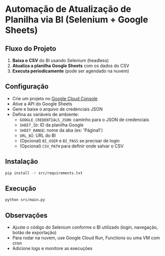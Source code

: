 # Automação de Atualização de Planilha via BI (Selenium + Google Sheets)

## Fluxo do Projeto

1. **Baixa o CSV** do BI usando Selenium (headless)
2. **Atualiza a planilha Google Sheets** com os dados do CSV
3. **Executa periodicamente** (pode ser agendado na nuvem)

## Configuração

- Crie um projeto no [Google Cloud Console](https://console.cloud.google.com/)
- Ative a API do Google Sheets
- Gere e baixe o arquivo de credenciais JSON
- Defina as variáveis de ambiente:
  - `GOOGLE_CREDENTIALS_JSON`: caminho para o JSON de credenciais
  - `SHEET_ID`: ID da planilha Google
  - `SHEET_RANGE`: nome da aba (ex: 'Página1')
  - `URL_BI`: URL do BI
  - (Opcional) `BI_USER` e `BI_PASS` se precisar de login
  - (Opcional) `CSV_PATH` para definir onde salvar o CSV

## Instalação

```bash
pip install -r src/requirements.txt
```

## Execução

```bash
python src/main.py
```

## Observações

- Ajuste o código do Selenium conforme o BI utilizado (login, navegação, botão de exportação)
- Para rodar na nuvem, use Google Cloud Run, Functions ou uma VM com cron
- Adicione logs e monitore as execuções
